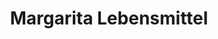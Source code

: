 ---
title: "Margarita Lebensmittel"
url: /castrop-rauxel/margarita-lebensmittel/
shop: Lebensmittel
---